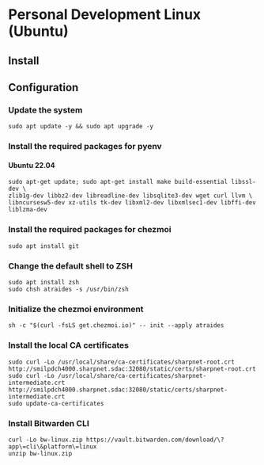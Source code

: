 # Personal Development Linux (Ubuntu)

## Install

## Configuration

### Update the system

``` shell
sudo apt update -y && sudo apt upgrade -y
```

### Install the required packages for pyenv

#### Ubuntu 22.04

``` shell
sudo apt-get update; sudo apt-get install make build-essential libssl-dev \
zlib1g-dev libbz2-dev libreadline-dev libsqlite3-dev wget curl llvm \
libncursesw5-dev xz-utils tk-dev libxml2-dev libxmlsec1-dev libffi-dev liblzma-dev
```

### Install the required packages for chezmoi

``` shell
sudo apt install git
```

### Change the default shell to ZSH

``` shell
sudo apt install zsh
sudo chsh atraides -s /usr/bin/zsh
```

### Initialize the chezmoi environment

``` shell
sh -c "$(curl -fsLS get.chezmoi.io)" -- init --apply atraides
```

### Install the local CA certificates

``` shell
sudo curl -Lo /usr/local/share/ca-certificates/sharpnet-root.crt http://smilpdch4000.sharpnet.sdac:32080/static/certs/sharpnet-root.crt
sudo curl -Lo /usr/local/share/ca-certificates/sharpnet-intermediate.crt http://smilpdch4000.sharpnet.sdac:32080/static/certs/sharpnet-intermediate.crt
sudo update-ca-certificates
```

### Install Bitwarden CLI

``` shell
curl -Lo bw-linux.zip https://vault.bitwarden.com/download/\?app\=cli\&platform\=linux
unzip bw-linux.zip
```